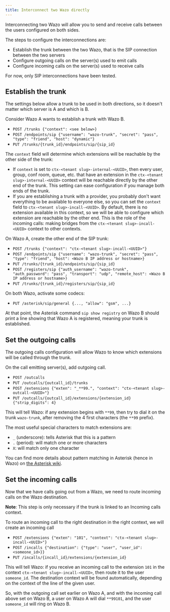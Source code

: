 ```yaml
---
title: Interconnect two Wazo directly
---
```


Interconnecting two Wazo will allow you to send and receive calls between the users configured on
both sides.

The steps to configure the interconnections are:

- Establish the trunk between the two Wazo, that is the SIP connection between the two servers
- Configure outgoing calls on the server(s) used to emit calls
- Configure incoming calls on the server(s) used to receive calls

For now, only SIP interconnections have been tested.

## Establish the trunk

The settings below allow a trunk to be used in both directions, so it doesn't matter which server is
A and which is B.

Consider Wazo A wants to establish a trunk with Wazo B.

- `POST /trunks {"context": <see below>}`
- `POST /endpoints/sip {"username": "wazo-trunk", "secret": "pass", "type": "friend", "host": "dynamic"}`
- `PUT /trunks/{trunk_id}/endpoints/sip/{sip_id}`

The `context` field will determine which extensions will be reachable by the other side of the
trunk:

- If `context` is set to `ctx-<tenant slug>-internal-<UUID>`, then every user, group, conf room,
  queue, etc. that have an extension in the `ctx-<tenant slug>-internal-<UUID>` context will be
  reachable directly by the other end of the trunk. This setting can ease configuration if you
  manage both ends of the trunk.
- If you are establishing a trunk with a provider, you probably don't want everything to be
  available to everyone else, so you can set the `context` field to
  `ctx-<tenant slug>-incall-<UUID>`. By default, there is no extension available in this context, so
  we will be able to configure which extension are reachable by the other end. This is the role of
  the incoming calls: making bridges from the `ctx-<tenant slug>-incall-<UUID>` context to other
  contexts.

On Wazo A, create the other end of the SIP trunk:

- `POST /trunks {"context": "ctx-<tenant slug>-incall-<UUID>"}`
- `POST /endpoints/sip {"username": "wazo-trunk", "secret": "pass", "type": "friend", "host": <Wazo B IP address or hostname>}`
- `PUT /trunks/{trunk_id}/endpoints/sip/{sip_id}`
- `POST /registers/sip {"auth_username": "wazo-trunk", "auth_password": "pass", "transport": "udp", "remote_host": <Wazo B IP address or hostname>}`
- `PUT /trunks/{trunk_id}/registers/sip/{sip_id}`

On both Wazo, activate some codecs:

- `PUT /asterisk/sip/general {..., "allow": "gsm", ...}`

At that point, the Asterisk command `sip show registry` on Wazo B should print a line showing that
Wazo A is registered, meaning your trunk is established.

## Set the outgoing calls

The outgoing calls configuration will allow Wazo to know which extensions will be called through the
trunk.

On the call emitting server(s), add outgoing call.

- `POST /outcalls`
- `PUT /outcalls/{outcall_id}/trunks`
- `POST /extensions {"exten": "_**99.", "context": "ctx-<tenant slug>-outcall-<UUID>"}`
- `PUT /outcalls/{outcall_id}/extensions/{extension_id} {"strip_digits": 4}`

This will tell Wazo: if any extension begins with `**99`, then try to dial it on the trunk
`wazo-trunk`, after removing the 4 first characters (the `**99` prefix).

The most useful special characters to match extensions are:

- `_` (underscore): tells Asterisk that this is a pattern
- `.` (period): will match one or more characters
- `X`: will match only one character

You can find more details about pattern matching in Asterisk (hence in Wazo) on
[the Asterisk wiki](https://docs.asterisk.org/Configuration/Dialplan/Pattern-Matching).

## Set the incoming calls

Now that we have calls going out from a Wazo, we need to route incoming calls on the Wazo
destination.

**Note**: This step is only necessary if the trunk is linked to an Incoming calls context.

To route an incoming call to the right destination in the right context, we will create an incoming
call

- `POST /extensions {"exten": "101", "context": "ctx-<tenant slug>-incall-<UUID>"}`
- `POST /incalls {"destination": {"type": "user", "user_id": <someone_id>}}`
- `PUT /incalls/{incall_id}/extensions/{extension_id}`

This will tell Wazo: if you receive an incoming call to the extension `101` in the context
`ctx-<tenant slug>-incall-<UUID>`, then route it to the user `someone_id`. The destination context
will be found automatically, depending on the context of the line of the given user.

So, with the outgoing call set earlier on Wazo A, and with the incoming call above set on Wazo B, a
user on Wazo A will dial `**99101`, and the user `someone_id` will ring on Wazo B.
